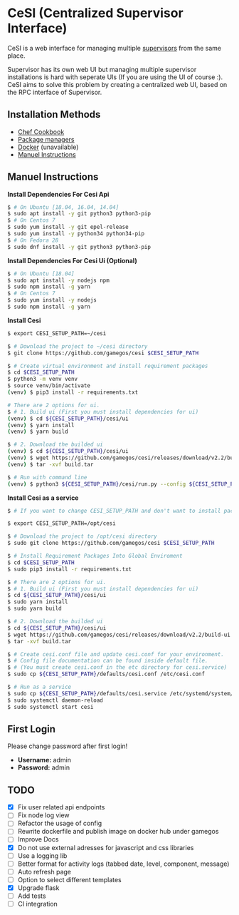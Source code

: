# CeSI (Centralized Supervisor Interface)

CeSI is a web interface for managing multiple [supervisors][1] from the same
place.

Supervisor has its own web UI but managing multiple supervisor installations is
hard with seperate UIs (If you are using the UI of course :). CeSI aims to solve
this problem by creating a centralized web UI, based on the RPC interface of
Supervisor.

## Installation Methods

- [Chef Cookbook][2]
- [Package managers][3]
- [Docker][4] (unavailable)
- [Manuel Instructions](#manuel-instructions)

## Manuel Instructions

**Install Dependencies For Cesi Api**

```bash
$ # On Ubuntu [18.04, 16.04, 14.04]
$ sudo apt install -y git python3 python3-pip
$ # On Centos 7
$ sudo yum install -y git epel-release
$ sudo yum install -y python34 python34-pip
$ # On Fedora 28
$ sudo dnf install -y git python3 python3-pip
```

**Install Dependencies For Cesi Ui (Optional)**

```bash
$ # On Ubuntu [18.04]
$ sudo apt install -y nodejs npm
$ sudo npm install -g yarn
$ # On Centos 7
$ sudo yum install -y nodejs
$ sudo npm install -g yarn
```

**Install Cesi**

```bash
$ export CESI_SETUP_PATH=~/cesi

$ # Download the project to ~/cesi directory
$ git clone https://github.com/gamegos/cesi $CESI_SETUP_PATH

$ # Create virtual environment and install requirement packages
$ cd $CESI_SETUP_PATH
$ python3 -m venv venv
$ source venv/bin/activate
(venv) $ pip3 install -r requirements.txt

# There are 2 options for ui.
$ # 1. Build ui (First you must install dependencies for ui)
(venv) $ cd ${CESI_SETUP_PATH}/cesi/ui
(venv) $ yarn install
(venv) $ yarn build

$ # 2. Download the builded ui
(venv) $ cd ${CESI_SETUP_PATH}/cesi/ui
(venv) $ wget https://github.com/gamegos/cesi/releases/download/v2.2/build-ui.tar -O build.tar
(venv) $ tar -xvf build.tar

$ # Run with command line
(venv) $ python3 ${CESI_SETUP_PATH}/cesi/run.py --config ${CESI_SETUP_PATH}/defaults/cesi.conf
```

**Install Cesi as a service**

```bash
$ # If you want to change CESI_SETUP_PATH and don't want to install packages globally, you must change the configurations in the cesi.service file.

$ export CESI_SETUP_PATH=/opt/cesi

$ # Download the project to /opt/cesi directory
$ sudo git clone https://github.com/gamegos/cesi $CESI_SETUP_PATH

$ # Install Requirement Packages Into Global Enviroment
$ cd $CESI_SETUP_PATH
$ sudo pip3 install -r requirements.txt

$ # There are 2 options for ui.
$ # 1. Build ui (First you must install dependencies for ui)
$ cd ${CESI_SETUP_PATH}/cesi/ui
$ sudo yarn install
$ sudo yarn build

$ # 2. Download the builded ui
$ cd ${CESI_SETUP_PATH}/cesi/ui
$ wget https://github.com/gamegos/cesi/releases/download/v2.2/build-ui.tar -O build.tar
$ tar -xvf build.tar

$ # Create cesi.conf file and update cesi.conf for your environment.
$ # Config file documentation can be found inside default file.
$ # (You must create cesi.conf in the etc directory for cesi.service)
$ sudo cp ${CESI_SETUP_PATH}/defaults/cesi.conf /etc/cesi.conf

$ # Run as a service
$ sudo cp ${CESI_SETUP_PATH}/defaults/cesi.service /etc/systemd/system/cesi.service
$ sudo systemctl daemon-reload
$ sudo systemctl start cesi
```

## First Login

Please change password after first login!

- **Username:** admin
- **Password:** admin

## TODO

- [x] Fix user related api endpoints
- [ ] Fix node log view
- [ ] Refactor the usage of config
- [ ] Rewrite dockerfile and publish image on docker hub under gamegos
- [ ] Improve Docs
- [x] Do not use external adresses for javascript and css libraries
- [ ] Use a logging lib
- [ ] Better format for activity logs (tabbed date, level, component, message)
- [ ] Auto refresh page
- [ ] Option to select different templates
- [x] Upgrade flask
- [ ] Add tests
- [ ] CI integration

[1]: http://supervisord.org/
[2]: https://github.com/gamegos/cesi-cookbook/
[3]: https://github.com/gamegos/cesi-packaging/
[4]: https://hub.docker.com/r/gamegos/cesi/
